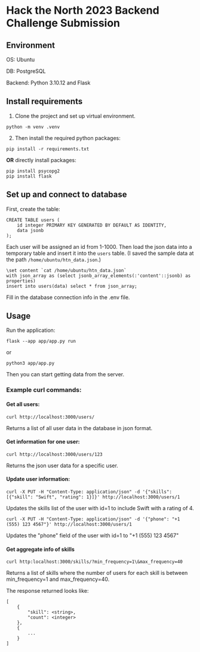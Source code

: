 # Hack the North 2023 Backend Challenge Submission

## Environment
OS: Ubuntu

DB: PostgreSQL

Backend: Python 3.10.12 and Flask

## Install requirements
1. Clone the project and set up virtual environment.

```
python -m venv .venv
```

 2. Then install the required python packages:


```
pip install -r requirements.txt
```

**OR** directly install packages:
```
pip install psycopg2
pip install flask
```

## Set up and connect to database

First, create the table:
```
CREATE TABLE users (
    id integer PRIMARY KEY GENERATED BY DEFAULT AS IDENTITY,
    data jsonb
);
```
Each user will be assigned an id from 1-1000. Then load the json data into a temporary table and insert it into the ```users``` table. (I saved the sample data at the path ```/home/ubuntu/htn_data.json```.)
```
\set content `cat /home/ubuntu/htn_data.json`
with json_array as (select jsonb_array_elements(:'content'::jsonb) as properties)
insert into users(data) select * from json_array;
```
Fill in the database connection info in the .env file.

## Usage

Run the application:
```
flask --app app/app.py run
```
or
```
python3 app/app.py
```

Then you can start getting data from the server.

### Example curl commands:

#### Get all users:

```curl http://localhost:3000/users/```

Returns a list of all user data in the database in json format.

#### Get information for one user:

```curl http://localhost:3000/users/123```

Returns the json user data for a specific user.

#### Update user information:

```curl -X PUT -H "Content-Type: application/json" -d '{"skills": [{"skill": "Swift", "rating": 1}]}' http://localhost:3000/users/1```

Updates the skills list of the user with id=1 to include Swift with a rating of 4.

```curl -X PUT -H "Content-Type: application/json" -d '{"phone": "+1 (555) 123 4567"}' http://localhost:3000/users/1```

Updates the "phone" field of the user with id=1 to "+1 (555) 123 4567"

#### Get aggregate info of skills

```curl http:localhost:3000/skills/?min_frequency=1\&max_frequency=40```

Returns a list of skills where the number of users for each skill is between min_frequency=1 and max_frequency=40.

The response returned looks like:
```
[
    {
        "skill": <string>, 
        "count": <integer>
    }, 
    {
        ...
    }
]
```